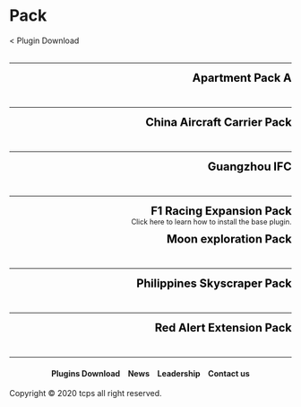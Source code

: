 <style>
h1 {text-align: center;}
h2 {text-align: left;}
h4 {text-align: center;}
h3 {text-align: left;}
p {text-align: center;}
a:link { text-decoration: none;}
a:active { text-decoration: none}
a:hover { text-decoration: none;}
a:visited { text-decoration: none;}
</style>
<style type="text/css">
  #left{
        text-align:left;
  }
  #right{
        text-align:right;
  }
  #title{
        font-size:20px;
        text-align:right;
        font-weight:bold;
  }
  #des{
        font-size:12.5px;
        text-align:right;
  }
</style>
<h1><div id="left">Pack</div></h1>
<div id="left"><a href="/plugins/download">< Plugin Download</a></div>
<div>&nbsp;</div>
<hr>
<div style="height: 50px">
<div id="title"><a href="/plugins/Apartment Pack A by TCPS Team.zip" style="color:black;">Apartment Pack A</a></div>
</div>
<hr>
<div style="height: 50px">
<div id="title"><a href="/plugins/China Aircraft Carrier Pack by TCPS Team.zip" style="color:black;">China Aircraft Carrier Pack</a></div>
</div>
<hr>
<div style="height: 50px">
<div id="title"><a href="/plugins/Concert Hall Pack by TCPS Team.zip" style="color:black;">Guangzhou IFC</a></div>
</div>
<hr>
<div style="height: 50px">
<div id="title"><a href="/plugins/F1 Racing Expansion pack by TCPS Team.zip" style="color:black;">F1 Racing Expansion Pack</a></div>
<div id="des"><a href="/plugins/download/f1/">Click here to learn how to install the base plugin.</a></div>
</div>
<div style="height: 50px">
<div id="title"><a href="/plugins/Moon exploration Pack by TCPS Team.zip" style="color:black;">Moon exploration Pack</a></div>
</div>
<hr>
<div style="height: 50px">
<div id="title"><a href="/plugins/Philippines Skyscraper Pack by TCPS Team.zip" style="color:black;">Philippines Skyscraper Pack</a></div>
</div>
<hr>
<div style="height: 50px">
<div id="title"><a href="/plugins/Red Alert Extension Pack by Swatyo TCPS.zip" style="color:black;">Red Alert Extension Pack</a></div>
</div>
<hr>
<h4><a href="/plugins/download">Plugins Download</a>&emsp;<a href="/news">News</a>&emsp;<a href="/leadership">Leadership</a>&emsp;<a href="/contact">Contact us</a></h4>
Copyright © 2020 tcps all right reserved.
